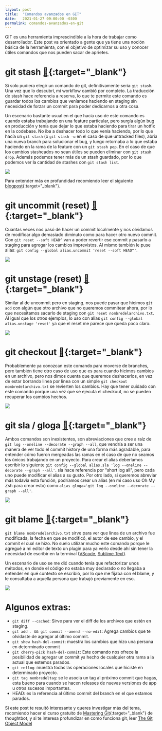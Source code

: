 ```yaml
---
layout: post
title:  "Comandos avanzados en GIT"
date:   2021-01-27 09:00:00 -0300
permalink: comandos-avanzados-en-git
---
```

GIT es una herramienta imprescindible a la hora de trabajar como desarrollador. Este post va orientado a gente que ya tiene una noción básica de la herramienta, con el objetivo de optimizar su uso y conocer útiles comandos que nos pueden sacar de aprietes.

# git stash [📖](https://git-scm.com/docs/git-stash){:target="_blank"}
Si solo pudiera elegir un comando de git, definitivamente sería `git stash`. Una vez que lo descubrí, mi workflow cambió por completo. La traducción de stash hace referencia a reserva, lo que te permite este comando es guardar todos los cambios que veníamos haciendo en staging sin necesidad de forzar un commit para poder dedicarnos a otra cosa. 

Un escenario bastante usual en el que hacía uso de este comando es cuando estaba trabajando en una feature particular, pero surgía algún bug en producción y tenía que dejar lo que estaba haciendo para tirar un hotfix en la codebase. No iba a deshacer todo lo que venía haciendo, por lo que hacía un `git stash` (o `git stash -u` en el caso de que untracked files), abría una nueva branch para solucionar el bug, y luego retornaba a lo que estaba haciendo en la rama de la feature con un `git stash pop`. En el caso de que los cambios stasheados no sean útiles se pueden eliminar con `git stash drop`. Además podemos tener más de un stash guardado, por lo que podemos ver la cantidad de stashes con `git stash list`.

<img src="https://res.cloudinary.com/dd28ghazj/image/upload/v1611013931/santiagollapur.com/git-stash_mkh9bd.png">

Para entender más en profundidad recomiendo leer el siguiente [blogpost](https://www.atlassian.com/es/git/tutorials/saving-changes/git-stash){:target="_blank"}.

# git uncommit (reset) [📖](https://git-scm.com/docs/git-reset){:target="_blank"}
Cuantas veces nos pasó de hacer un commit localmente y nos olvidamos de modificar algo demasiado diminuto como para hacer otro nuevo commit. Con `git reset --soft HEAD^` van a poder revertir ese commit y pasarlo a staging para agregar los cambios imprevistos. Al mismo también le puse alias: `git config --global alias.uncommit 'reset --soft HEAD^'`.

<img src="https://res.cloudinary.com/dd28ghazj/image/upload/v1611602695/santiagollapur.com/advanced-git-commands/git_uncommit_skzhvv.png">

# git unstage (reset) [📖](https://git-scm.com/docs/git-reset){:target="_blank"}
Similar al de uncommit pero en staging, nos puede pasar que hicimos `git add` con algún que otro archivo que no queremos commitear ahora, por lo que necesitamos sacarlo de staging con `git reset nombredelarchivo.txt`. Al igual que los otros ejemplos, lo uso con alias `git config --global alias.unstage 'reset'` ya que el reset me parece que queda poco claro.

<img src="https://res.cloudinary.com/dd28ghazj/image/upload/v1611605200/santiagollapur.com/advanced-git-commands/git_unstage_e4qjeq.png">

# git checkout [📖](https://git-scm.com/docs/git-checkout){:target="_blank"}
Probablemente ya conozcan este comando para moverse de branches, pero también tiene otro caso de uso que es para cuando hicimos cambios en un archivo, pero nos dimos cuenta que queremos deshacerlos, en vez de estar borrando linea por linea con un simple `git checkout nombredelarchivo.txt` se revierten los cambios. Hay que tener cuidado con este comando porque una vez que se ejecuta el checkout, no se pueden recuperar los cambios hechos.

<img src="https://res.cloudinary.com/dd28ghazj/image/upload/v1611702041/santiagollapur.com/advanced-git-commands/git_checkout_r5md8x.png">

# git sla / gloga [📖](https://git-scm.com/docs/git-log){:target="_blank"}
Ambos comandos son inexistentes, son abreviaciones que cree a raíz de `git log --oneline --decorate --graph --all`, que vendría a ser una manera de ver todo el commit history de una forma más agradable, para entender cómo fueron mergeadas las ramas en el caso de que no seamos los únicos trabajando en un proyecto. Para crear el alias deberíamos escribir lo siguiente `git config --global alias.sla 'log --oneline --decorate --graph --all'`. sla hace referencia por "short log all", pero cada uno puede modificar el alias a su gusto. Por otro lado, si queremos abreviar más todavía esta función, podríamos crear un alias (en mi caso uso Oh My Zsh para crear esto) como `alias gloga='git log --oneline --decorate --graph --all'`.

<img src="https://res.cloudinary.com/dd28ghazj/image/upload/v1611591990/santiagollapur.com/advanced-git-commands/git_log_c3wsjg.png">

# git blame [📖](https://git-scm.com/docs/git-blame){:target="_blank"}
`git blame nombredelarchivo.txt` sirve para ver que linea de un archivo fue modificada, la fecha en que se modificó, el autor de ese cambio, y el commit el cual se hizo. No suelo utilizar mucho este comando porque le agregué a mi editor de texto un plugin para ya verlo desde ahí sin tener la necesidad de escribir en la terminal ([VScode](https://marketplace.visualstudio.com/items?itemName=eamodio.gitlens#current-line-blame-), [Sublime Text](https://packagecontrol.io/packages/Git%20blame)). 

Un escenario de uso se me dió cuando tenía que refactorizar unos métodos, en donde el código no estaba muy declarado o no llegaba a entender en qué contexto se escribió, por lo que me fijaba con el blame, y le consultaba a aquella persona que trabajó previamente en eso.

<img src="https://res.cloudinary.com/dd28ghazj/image/upload/v1611596387/santiagollapur.com/advanced-git-commands/git_blame_ipwfrw.png">

# Algunos extras:
- `git diff --cached`: Sirve para ver el diff de los archivos que estén en staging.
- `git add . && git commit --amend --no-edit`: Agrega cambios que te olvidaste de agregar al último commit.
- `git show hash-del-commit`: muestra los cambios que hizo una persona en determinado commit
- `git cherry-pick hash-del-commit`: Este comando nos ofrece la posibilidad de agregar un commit ya hecho de cualquier otra rama a la actual que estemos parados.
- `git reflog`: muestra todas las operaciones locales que hiciste en determinado proyecto.
- `git tag nombredeltag`: se le asocia un tag al próximo commit que hagas, esta bueno para cuando se hacen releases de nuevas versiones de app u otros sucesos importantes.
- HEAD: es la referencia al último commit del branch en el que estamos parados.

Si este post te resultó interesante y queres investigar más del tema, recomiendo hacer el curso gratuito de [Mastering Git](https://thoughtbot.com/upcase/mastering-git){:target="_blank"} de thoughtbot, y si te interesa profundizar en como funciona git, leer [The Git Object Model](https://shafiul.github.io/gitbook/1_the_git_object_model.html)
